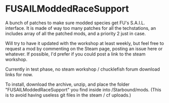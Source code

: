 # FUSAILModdedRaceSupport
A bunch of patches to make sure modded species get FU's S.A.I.L. interface. It is made of way too many patches for all the techstations, an includes array of all the patched mods, and a priority 2 just in case.

Will try to have it updated with the workshop at least weekly, but feel free to request a mod by commenting on the Steam page, posting an issue here or whatever. If possible, I'd prefer if you could post a link to the steam workshop.

Currently in test phase, no steam workshop / chucklefish forum download links for now.

To install, download the archive, unzip, and place the folder "FUSAILModdedRaceSupport" you find inside into /Starbound/mods. (This is to avoid having useless git files in the steam / cf uploads.)
